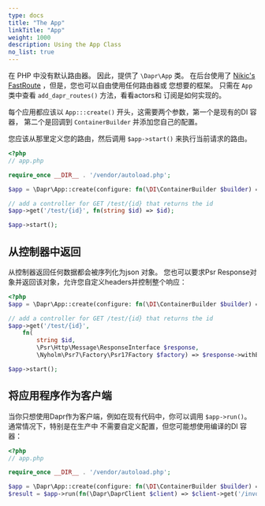 ```yaml
---
type: docs
title: "The App"
linkTitle: "App"
weight: 1000
description: Using the App Class
no_list: true
---
```


在 PHP 中没有默认路由器。 因此，提供了 `\Dapr\App` 类。 在后台使用了 [Nikic's FastRoute](https://github.com/nikic/FastRoute)  ，但是，您也可以自由使用任何路由器或 您想要的框架。 只需在 `App` 类中查看 `add_dapr_routes()` 方法，看看actors和 订阅是如何实现的。

每个应用都应该以 `App:::create()` 开头，这需要两个参数，第一个是现有的DI 容器， 第二个是回调到 `ContainerBuilder` 并添加您自己的配置。

您应该从那里定义您的路由，然后调用 `$app->start()` 来执行当前请求的路由。


```php
<?php
// app.php

require_once __DIR__ . '/vendor/autoload.php';

$app = \Dapr\App::create(configure: fn(\DI\ContainerBuilder $builder) => $builder->addDefinitions('config.php'));

// add a controller for GET /test/{id} that returns the id
$app->get('/test/{id}', fn(string $id) => $id);

$app->start();
```

## 从控制器中返回

从控制器返回任何数据都会被序列化为json 对象。 您也可以要求Psr Response对象并返回该对象，允许您自定义headers并控制整个响应：

```php
<?php
$app = \Dapr\App::create(configure: fn(\DI\ContainerBuilder $builder) => $builder->addDefinitions('config.php'));

// add a controller for GET /test/{id} that returns the id
$app->get('/test/{id}', 
    fn(
        string $id, 
        \Psr\Http\Message\ResponseInterface $response, 
        \Nyholm\Psr7\Factory\Psr17Factory $factory) => $response->withBody($factory->createStream($id)));

$app->start();
```

## 将应用程序作为客户端

当你只想使用Dapr作为客户端，例如在现有代码中，你可以调用 `$app->run()`。 通常情况下，特别是在生产中 不需要自定义配置，但您可能想使用编译的DI 容器：

```php
<?php
// app.php

require_once __DIR__ . '/vendor/autoload.php';

$app = \Dapr\App::create(configure: fn(\DI\ContainerBuilder $builder) => $builder->enableCompilation(__DIR__));
$result = $app->run(fn(\Dapr\DaprClient $client) => $client->get('/invoke/other-app/method/my-method'));
```
